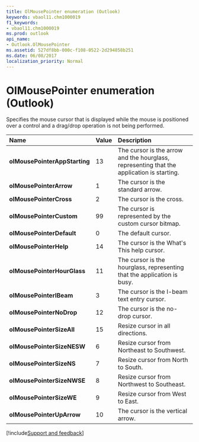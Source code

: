 ```yaml
---
title: OlMousePointer enumeration (Outlook)
keywords: vbaol11.chm1000019
f1_keywords:
- vbaol11.chm1000019
ms.prod: outlook
api_name:
- Outlook.OlMousePointer
ms.assetid: 527df8bb-000c-f108-0522-2d294858b251
ms.date: 06/08/2017
localization_priority: Normal
---
```



# OlMousePointer enumeration (Outlook)

Specifies the mouse cursor that is displayed while the mouse is positioned over a control and a drag/drop operation is not being performed.



|Name|Value|Description|
|:-----|:-----|:-----|
| **olMousePointerAppStarting**|13|The cursor is the arrow and the hourglass, representing that the application is starting.|
| **olMousePointerArrow**|1|The cursor is the standard arrow.|
| **olMousePointerCross**|2|The cursor is the cross.|
| **olMousePointerCustom**|99|The cursor is represented by the custom cursor bitmap.|
| **olMousePointerDefault**|0|The default cursor.|
| **olMousePointerHelp**|14|The cursor is the What's This help cursor.|
| **olMousePointerHourGlass**|11|The cursor is the hourglass, representing that the application is busy.|
| **olMousePointerIBeam**|3|The cursor is the I-beam text entry cursor.|
| **olMousePointerNoDrop**|12|The cursor is the no-drop cursor.|
| **olMousePointerSizeAll**|15|Resize cursor in all directions.|
| **olMousePointerSizeNESW**|6|Resize cursor from Northeast to Southwest.|
| **olMousePointerSizeNS**|7|Resize cursor from North to South.|
| **olMousePointerSizeNWSE**|8|Resize cursor from Northwest to Southeast.|
| **olMousePointerSizeWE**|9|Resize cursor from West to East.|
| **olMousePointerUpArrow**|10|The cursor is the vertical arrow.|

[!include[Support and feedback](~/includes/feedback-boilerplate.md)]